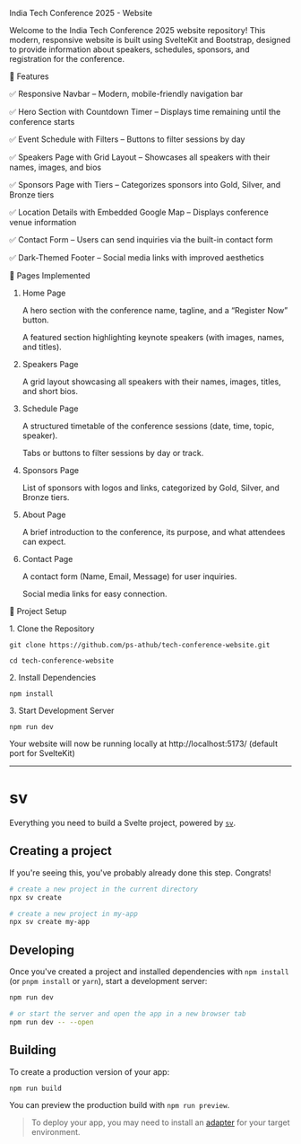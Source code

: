 India Tech Conference 2025 - Website

Welcome to the India Tech Conference 2025 website repository! This modern, responsive website is built using SvelteKit and Bootstrap, designed to provide information about speakers, schedules, sponsors, and registration for the conference.

📌 Features	

✅ Responsive Navbar – Modern, mobile-friendly navigation bar	

✅ Hero Section with Countdown Timer – Displays time remaining until the conference starts	

✅ Event Schedule with Filters – Buttons to filter sessions by day	

✅ Speakers Page with Grid Layout – Showcases all speakers with their names, images, and bios	

✅ Sponsors Page with Tiers – Categorizes sponsors into Gold, Silver, and Bronze tiers	

✅ Location Details with Embedded Google Map – Displays conference venue information	

✅ Contact Form – Users can send inquiries via the built-in contact form	

✅ Dark-Themed Footer – Social media links with improved aesthetics	

 

	
 📄 Pages Implemented		
 1. Home Page

    A hero section with the conference name, tagline, and a “Register Now” button.

    A featured section highlighting keynote speakers (with images, names, and titles).		
	
3. Speakers Page

   A grid layout showcasing all speakers with their names, images, titles, and short bios.		
	
3. Schedule Page

   A structured timetable of the conference sessions (date, time, topic, speaker).

   Tabs or buttons to filter sessions by day or track.		
	
4. Sponsors Page

   List of sponsors with logos and links, categorized by Gold, Silver, and Bronze tiers.		
	
5. About Page

   A brief introduction to the conference, its purpose, and what attendees can expect.		
	
6. Contact Page

   A contact form (Name, Email, Message) for user inquiries.

   Social media links for easy connection.	
	

 
	
 📂 Project Setup	

1️. Clone the Repository		
	
 	git clone https://github.com/ps-athub/tech-conference-website.git	
 	
	cd tech-conference-website		
	 
	 
2️. Install Dependencies	
	
    npm install		
	 
	 
3️. Start Development Server	
	
    npm run dev	
	 
   Your website will now be running locally at http://localhost:5173/ (default port for SvelteKit)	
	 

----------------------------------------------------------------------------------------------------------------------------------------------------------------

# sv

Everything you need to build a Svelte project, powered by [`sv`](https://github.com/sveltejs/cli).

## Creating a project

If you're seeing this, you've probably already done this step. Congrats!

```bash
# create a new project in the current directory
npx sv create

# create a new project in my-app
npx sv create my-app
```

## Developing

Once you've created a project and installed dependencies with `npm install` (or `pnpm install` or `yarn`), start a development server:

```bash
npm run dev

# or start the server and open the app in a new browser tab
npm run dev -- --open
```

## Building

To create a production version of your app:

```bash
npm run build
```

You can preview the production build with `npm run preview`.

> To deploy your app, you may need to install an [adapter](https://svelte.dev/docs/kit/adapters) for your target environment.
